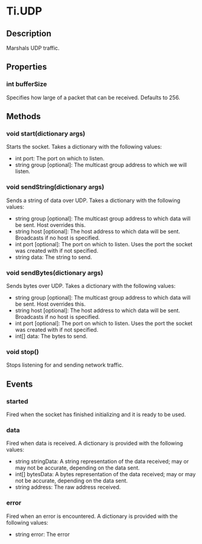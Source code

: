 # Ti.UDP

## Description

Marshals UDP traffic.

## Properties

### int bufferSize
Specifies how large of a packet that can be received. Defaults to 256.

## Methods

### void start(dictionary args)
Starts the socket. Takes a dictionary with the following values:

* int port: The port on which to listen.
* string group [optional]: The multicast group address to which we will listen.

### void sendString(dictionary args)
Sends a string of data over UDP. Takes a dictionary with the following values:

* string group [optional]: The multicast group address to which data will be sent. Host overrides this.
* string host [optional]: The host address to which data will be sent. Broadcasts if no host is specified.
* int port [optional]: The port on which to listen. Uses the port the socket was created with if not specified.
* string data: The string to send.

### void sendBytes(dictionary args)
Sends bytes over UDP. Takes a dictionary with the following values:

* string group [optional]: The multicast group address to which data will be sent. Host overrides this.
* string host [optional]: The host address to which data will be sent. Broadcasts if no host is specified.
* int port [optional]: The port on which to listen. Uses the port the socket was created with if not specified.
* int[] data: The bytes to send.

### void stop()
Stops listening for and sending network traffic.

## Events

### started
Fired when the socket has finished initializing and it is ready to be used.

### data
Fired when data is received. A dictionary is provided with the following values:

* string stringData: A string representation of the data received; may or may not be accurate, depending on the data sent.
* int[] bytesData: A bytes representation of the data received; may or may not be accurate, depending on the data sent.
* string address: The raw address received.

### error
Fired when an error is encountered. A dictionary is provided with the following values:

* string error: The error